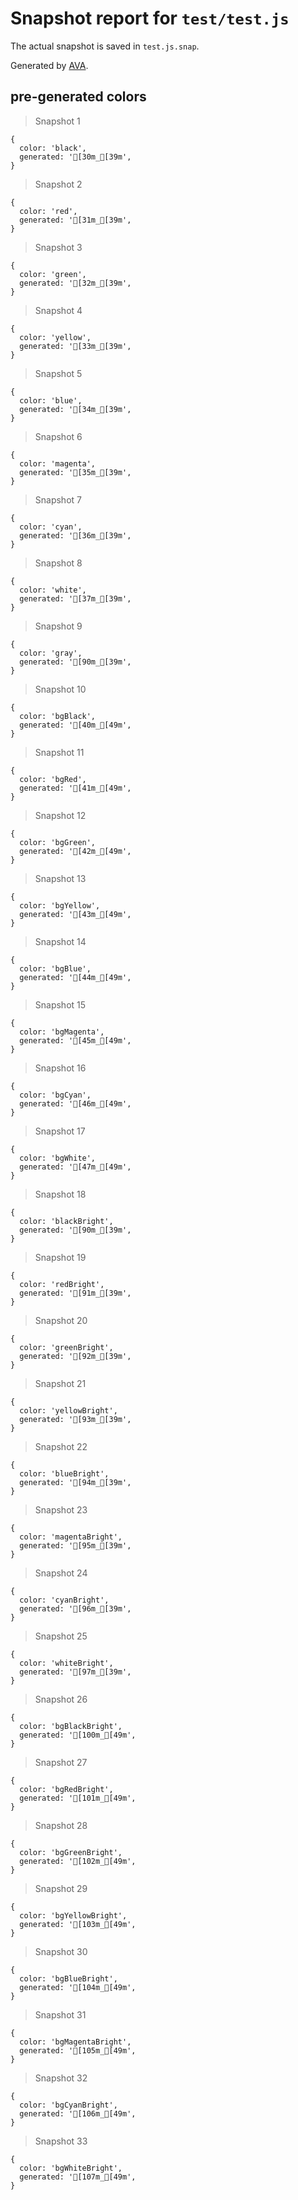 # Snapshot report for `test/test.js`

The actual snapshot is saved in `test.js.snap`.

Generated by [AVA](https://avajs.dev).

## pre-generated colors

> Snapshot 1

    {
      color: 'black',
      generated: '[30m_[39m',
    }

> Snapshot 2

    {
      color: 'red',
      generated: '[31m_[39m',
    }

> Snapshot 3

    {
      color: 'green',
      generated: '[32m_[39m',
    }

> Snapshot 4

    {
      color: 'yellow',
      generated: '[33m_[39m',
    }

> Snapshot 5

    {
      color: 'blue',
      generated: '[34m_[39m',
    }

> Snapshot 6

    {
      color: 'magenta',
      generated: '[35m_[39m',
    }

> Snapshot 7

    {
      color: 'cyan',
      generated: '[36m_[39m',
    }

> Snapshot 8

    {
      color: 'white',
      generated: '[37m_[39m',
    }

> Snapshot 9

    {
      color: 'gray',
      generated: '[90m_[39m',
    }

> Snapshot 10

    {
      color: 'bgBlack',
      generated: '[40m_[49m',
    }

> Snapshot 11

    {
      color: 'bgRed',
      generated: '[41m_[49m',
    }

> Snapshot 12

    {
      color: 'bgGreen',
      generated: '[42m_[49m',
    }

> Snapshot 13

    {
      color: 'bgYellow',
      generated: '[43m_[49m',
    }

> Snapshot 14

    {
      color: 'bgBlue',
      generated: '[44m_[49m',
    }

> Snapshot 15

    {
      color: 'bgMagenta',
      generated: '[45m_[49m',
    }

> Snapshot 16

    {
      color: 'bgCyan',
      generated: '[46m_[49m',
    }

> Snapshot 17

    {
      color: 'bgWhite',
      generated: '[47m_[49m',
    }

> Snapshot 18

    {
      color: 'blackBright',
      generated: '[90m_[39m',
    }

> Snapshot 19

    {
      color: 'redBright',
      generated: '[91m_[39m',
    }

> Snapshot 20

    {
      color: 'greenBright',
      generated: '[92m_[39m',
    }

> Snapshot 21

    {
      color: 'yellowBright',
      generated: '[93m_[39m',
    }

> Snapshot 22

    {
      color: 'blueBright',
      generated: '[94m_[39m',
    }

> Snapshot 23

    {
      color: 'magentaBright',
      generated: '[95m_[39m',
    }

> Snapshot 24

    {
      color: 'cyanBright',
      generated: '[96m_[39m',
    }

> Snapshot 25

    {
      color: 'whiteBright',
      generated: '[97m_[39m',
    }

> Snapshot 26

    {
      color: 'bgBlackBright',
      generated: '[100m_[49m',
    }

> Snapshot 27

    {
      color: 'bgRedBright',
      generated: '[101m_[49m',
    }

> Snapshot 28

    {
      color: 'bgGreenBright',
      generated: '[102m_[49m',
    }

> Snapshot 29

    {
      color: 'bgYellowBright',
      generated: '[103m_[49m',
    }

> Snapshot 30

    {
      color: 'bgBlueBright',
      generated: '[104m_[49m',
    }

> Snapshot 31

    {
      color: 'bgMagentaBright',
      generated: '[105m_[49m',
    }

> Snapshot 32

    {
      color: 'bgCyanBright',
      generated: '[106m_[49m',
    }

> Snapshot 33

    {
      color: 'bgWhiteBright',
      generated: '[107m_[49m',
    }
